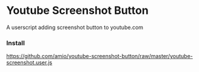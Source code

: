 # Youtube Screenshot Button

A userscript adding screenshot button to youtube.com

### Install

https://github.com/amio/youtube-screenshot-button/raw/master/youtube-screenshot.user.js
